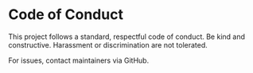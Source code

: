 # Code of Conduct

This project follows a standard, respectful code of conduct. Be kind and constructive. Harassment or discrimination are not tolerated.

For issues, contact maintainers via GitHub.
